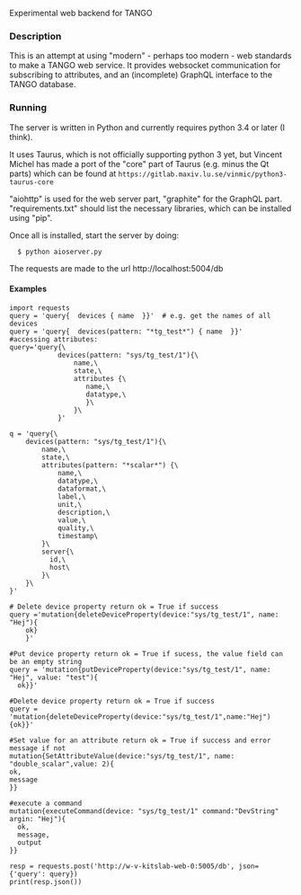 Experimental web backend for TANGO


### Description

This is an attempt at using "modern" - perhaps too modern - web standards to make a TANGO web service. It provides websocket communication for subscribing to attributes, and an (incomplete) GraphQL interface to the TANGO database.

### Running

The server is written in Python and currently requires python 3.4 or later (I think).

It uses Taurus, which is not officially supporting python 3 yet, but Vincent Michel has made a port of the "core" part of Taurus (e.g. minus the Qt parts) which can be found at `https://gitlab.maxiv.lu.se/vinmic/python3-taurus-core`

"aiohttp" is used for the web server part, "graphite" for the GraphQL part. "requirements.txt" should list the necessary libraries, which can be installed using "pip".

Once all is installed, start the server by doing:

```
  $ python aioserver.py
```

The requests are made to the url http://localhost:5004/db

#### Examples

```
import requests
query = 'query{  devices { name  }}'  # e.g. get the names of all devices
query = 'query{  devices(pattern: "*tg_test*") { name  }}'
#accessing attributes:
query='query{\
			devices(pattern: "sys/tg_test/1"){\
			   	name,\
			   	state,\
			   	attributes {\
				   name,\
				   datatype,\
				   }\
			   	}\
		   	}'

q = 'query{\
	devices(pattern: "sys/tg_test/1"){\
	   	name,\
		state,\
	   	attributes(pattern: "*scalar*") {\
			name,\
			datatype,\
			dataformat,\
			label,\
			unit,\
			description,\
			value,\
			quality,\
			timestamp\
		}\
        server{\
          id,\
          host\
        }\
	}\
}'

# Delete device property return ok = True if success
query ='mutation{deleteDeviceProperty(device:"sys/tg_test/1", name: "Hej"){
  	ok}
	}'

#Put device property return ok = True if sucess, the value field can be an empty string
query = 'mutation{putDeviceProperty(device:"sys/tg_test/1", name: "Hej", value: "test"){
  ok}}'

#Delete device property return ok = True if success
query = 'mutation{deleteDeviceProperty(device:"sys/tg_test/1",name:"Hej"){ok}}' 

#Set value for an attribute return ok = True if success and error message if not
mutation{SetAttributeValue(device:"sys/tg_test/1", name: "double_scalar",value: 2){
ok,
message
}}

#execute a command 
mutation{executeCommand(device: "sys/tg_test/1" command:"DevString" argin: "Hej"){
  ok,
  message,
  output
}}

resp = requests.post('http://w-v-kitslab-web-0:5005/db', json={'query': query})
print(resp.json())
```
